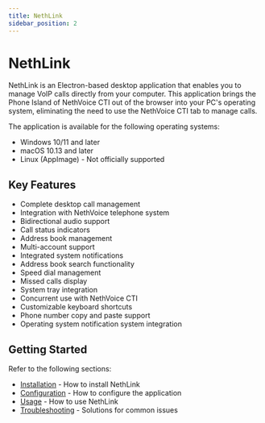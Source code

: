 ```yaml
---
title: NethLink
sidebar_position: 2
---
```


# NethLink

NethLink is an Electron-based desktop application that enables you to manage VoIP calls directly from your computer.
This application brings the Phone Island of NethVoice CTI out of the browser into your PC's operating system, eliminating the need to use the NethVoice CTI tab to manage calls.

The application is available for the following operating systems:

- Windows 10/11 and later
- macOS 10.13 and later
- Linux (AppImage) - Not officially supported

## Key Features

- Complete desktop call management
- Integration with NethVoice telephone system
- Bidirectional audio support
- Call status indicators
- Address book management
- Multi-account support
- Integrated system notifications
- Address book search functionality
- Speed dial management
- Missed calls display
- System tray integration
- Concurrent use with NethVoice CTI
- Customizable keyboard shortcuts
- Phone number copy and paste support
- Operating system notification system integration

## Getting Started

Refer to the following sections:

- [Installation](./install.md) - How to install NethLink
- [Configuration](./configuration.md) - How to configure the application
- [Usage](./usage.md) - How to use NethLink
- [Troubleshooting](./troubleshooting.md) - Solutions for common issues
